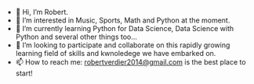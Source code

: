 - 👋 Hi, I’m Robert.
- 👀 I’m interested in Music, Sports, Math and Python at the moment.
- 🌱 I’m currently learning Python for Data Science, Data Science with Python and several other things too...
- 💞️ I’m looking to participate and collaborate on this rapidly growing learning field of skills and kwnoledege we have embarked on.
- 📫 How to reach me: robertverdier2014@gmail.com is the best place to start!

<!---
RobVMdeO/RobVMdeO is a ✨ special ✨ repository because its `README.md` (this file) appears on your GitHub profile.
You can click the Preview link to take a look at your changes.
--->
